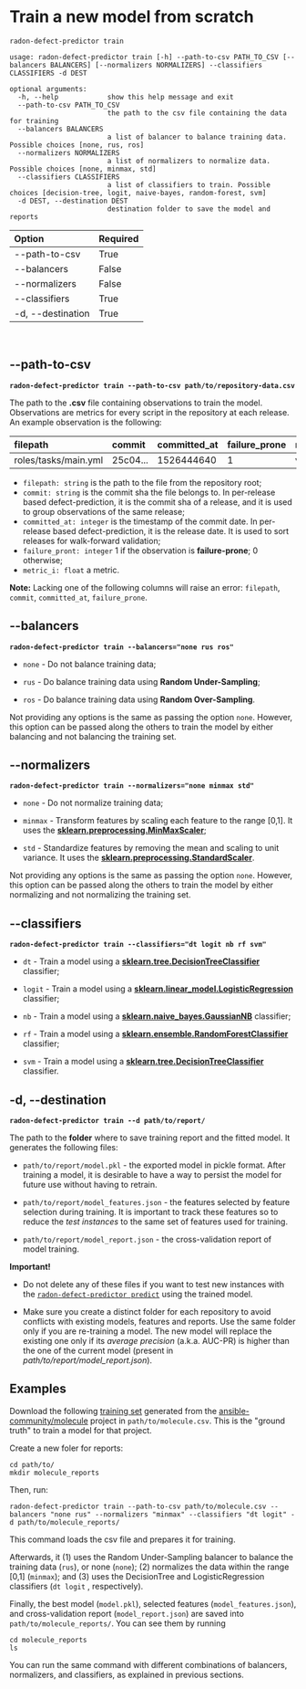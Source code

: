# Train a new model from scratch
```radon-defect-predictor train```

```prompt
usage: radon-defect-predictor train [-h] --path-to-csv PATH_TO_CSV [--balancers BALANCERS] [--normalizers NORMALIZERS] --classifiers CLASSIFIERS -d DEST

optional arguments:
  -h, --help            show this help message and exit
  --path-to-csv PATH_TO_CSV
                        the path to the csv file containing the data for training
  --balancers BALANCERS
                        a list of balancer to balance training data. Possible choices [none, rus, ros]
  --normalizers NORMALIZERS
                        a list of normalizers to normalize data. Possible choices [none, minmax, std]
  --classifiers CLASSIFIERS
                        a list of classifiers to train. Possible choices [decision-tree, logit, naive-bayes, random-forest, svm]
  -d DEST, --destination DEST
                        destination folder to save the model and reports
```

| Option | Required |
|:---|:---|
| --path-to-csv | True |
| --balancers | False |
| --normalizers | False |
| --classifiers | True |
| -d, --destination | True |

<br>

## --path-to-csv 
**```radon-defect-predictor train --path-to-csv path/to/repository-data.csv```**

The path to the **.csv** file containing observations to train the model. Observations are metrics for every script in the repository at each release.
An example observation is the following:

| filepath | commit | committed_at | failure_prone | metric_1 | ... | metric_n |
|:---|:---|:---|:---|:---|:---|:---|
|roles/tasks/main.yml | 25c04... | 1526444640 | 1 | value_1 | ... | value_n |

* ```filepath: string``` is the path to the file from the repository root;
* ```commit: string``` is the commit sha the file belongs to. In per-release based defect-prediction, it is the commit sha of a release, and it is used to group observations of the same release;
* ```committed_at: integer``` is the timestamp of the commit date. In per-release based defect-prediction, it is the release date. It is used to sort releases for walk-forward validation;
* ```failure_pront: integer``` 1 if the observation is **failure-prone**; 0 otherwise;
* ```metric_i: float``` a metric.

**Note:** Lacking one of the following columns will raise an error: ```filepath```, ```commit```, ```committed_at```, ```failure_prone```. 


## --balancers 

**```radon-defect-predictor train --balancers="none rus ros"```**

* ```none``` - Do not balance training data;

* ```rus``` - Do balance training data using **Random Under-Sampling**;

* ```ros``` - Do balance training data using **Random Over-Sampling**.

Not providing any options is the same as passing the option ```none```.
However, this option can be passed along the others to train the model by either balancing and not balancing the training set. 



## --normalizers 

**```radon-defect-predictor train --normalizers="none minmax std"```**

* ```none``` - Do not normalize training data;

* ```minmax``` - Transform features by scaling each feature to the range [0,1]. It uses the **[sklearn.preprocessing.MinMaxScaler](https://scikit-learn.org/stable/modules/generated/sklearn.preprocessing.MinMaxScaler.html)**;

* ```std``` - Standardize features by removing the mean and scaling to unit variance. It uses the **[sklearn.preprocessing.StandardScaler](https://scikit-learn.org/stable/modules/generated/sklearn.preprocessing.StandardScaler.html)**.

Not providing any options is the same as passing the option ```none```.
However, this option can be passed along the others to train the model by either normalizing and not normalizing the training set. 



## --classifiers 

**```radon-defect-predictor train --classifiers="dt logit nb rf svm"```**

* ```dt``` - Train a model using a **[sklearn.tree.DecisionTreeClassifier](https://scikit-learn.org/stable/modules/generated/sklearn.tree.DecisionTreeClassifier.html)** classifier;

* ```logit``` - Train a model using a **[sklearn.linear_model.LogisticRegression](https://scikit-learn.org/stable/modules/generated/sklearn.linear_model.LogisticRegression.html)** classifier;

* ```nb``` - Train a model using a **[sklearn.naive_bayes.GaussianNB](https://scikit-learn.org/stable/modules/generated/sklearn.naive_bayes.GaussianNB.html)** classifier;

* ```rf``` - Train a model using a **[sklearn.ensemble.RandomForestClassifier](https://scikit-learn.org/stable/modules/generated/sklearn.ensemble.RandomForestClassifier.html)** classifier;

* ```svm``` - Train a model using a **[sklearn.tree.DecisionTreeClassifier](https://scikit-learn.org/stable/modules/generated/sklearn.tree.DecisionTreeClassifier.html)** classifier.



## -d, --destination 
**```radon-defect-predictor train --d path/to/report/```**

The path to the **folder** where to save training report and the fitted model.
It generates the following files:

* ```path/to/report/model.pkl``` - the exported model in pickle format. After training a model, it is desirable to have a way to persist the model for future use without having to retrain. 

* ```path/to/report/model_features.json``` - the features selected by feature selection during training. It is important to track these features so to reduce the *test instances* to the same set of features used for training. 

* ```path/to/report/model_report.json``` - the cross-validation report of model training.

**Important!** 

* Do not delete any of these files if you want to test new instances with the [```radon-defect-predictor predict```](https://radon-h2020.github.io/radon-defect-predictor/cli/predict/) using the trained model.

* Make sure you create a distinct folder for each repository to avoid conflicts with existing models, features and reports.
Use the same folder only if you are re-training a model. The new model will replace the existing one only if its *average precision* (a.k.a. AUC-PR) is higher than the one of the current model (present in *path/to/report/model_report.json*).  


## Examples

Download the following [training set](https://radon-h2020.github.io/radon-defect-predictor/examples_resources/molecule.csv) generated from the [ansible-community/molecule](https://github.com/ansible-community/molecule) project in ```path/to/molecule.csv```.
This is the "ground truth" to train a model for that project. 

Create a new foler for reports:

```
cd path/to/
mkdir molecule_reports
```

Then, run:

```
radon-defect-predictor train --path-to-csv path/to/molecule.csv --balancers "none rus" --normalizers "minmax" --classifiers "dt logit" -d path/to/molecule_reports/
```

This command loads the csv file and prepares it for training.

Afterwards, it (1) uses the Random Under-Sampling balancer to balance the training data (```rus```), or none (```none```);
(2) normalizes the data within the range [0,1] (```minmax```); and (3) uses the DecisionTree and LogisticRegression classifiers (```dt logit``` , respectively).

Finally, the best model (```model.pkl```), selected features (```model_features.json```), and cross-validation report (```model_report.json```) are saved into ```path/to/molecule_reports/```.
You can see them by running

```
cd molecule_reports
ls
```   

You can run the same command with different combinations of balancers, normalizers, and classifiers, as explained in 
previous sections.